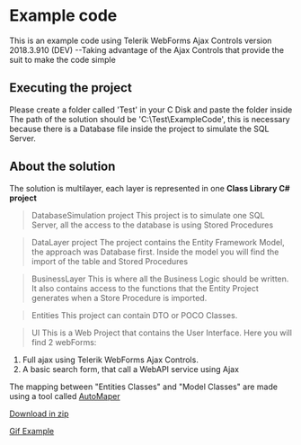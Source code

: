 # Example code
This is an example code using Telerik WebForms Ajax Controls version 2018.3.910 (DEV)
--Taking advantage of the Ajax Controls that provide the suit to make the code simple

## Executing the project
Please create a folder called 'Test' in your C Disk and paste the folder inside
The path of the solution should be 'C:\Test\ExampleCode', this is necessary because there is a Database file inside the project to simulate the SQL Server.


## About the solution
The solution is  multilayer, each layer is represented in one **Class Library C# project** 

> DatabaseSimulation project
This project is to simulate one SQL Server, all the access to the database is using Stored Procedures

> DataLayer project
The project contains the Entity Framework Model, the approach was Database first.
Inside the model you will find the import of the table and Stored Procedures

>BusinessLayer
This is where all the Business Logic should be written.
It also contains access to the functions that the Entity Project generates when a Store Procedure is imported.

>Entities
This project can contain DTO or POCO Classes.

>UI
This is a Web Project that contains the User Interface.
Here you will find 2 webForms:
1. Full ajax using Telerik WebForms Ajax Controls. 
2. A basic search form, that call a WebAPI service using Ajax


The mapping between "Entities Classes" and "Model Classes" are made using a tool called [AutoMaper](http://automapper.org/)

[Download in zip](https://drive.google.com/file/d/1sWdUPc7yap_xDyz2zbWeMCPhWYrhS8SX/view?usp=sharing)

[Gif Example](https://drive.google.com/file/d/16ZTG53fCyZlMo1AS_R-UGkZ5_BR_j7a5/view?usp=sharing)





